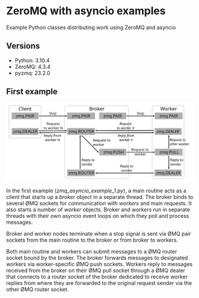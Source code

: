 # ZeroMQ with asyncio examples

Example Python classes distributing work using ZeroMQ and asyncio


## Versions

- Python: 3.10.4
- ZeroMQ: 4.3.4
- pyzmq:  23.2.0


## First example

![example_1.png](example_1.png)

In the first example (*zmq_asyncio_example_1.py*), a main routine acts as a client that starts up
a *broker* object in a separate thread. The broker binds to several ØMQ sockets for communication
with *workers* and main requests. It also starts a number of *worker* objects. Broker and workers
run in separate threads with their own asyncio event loops on which they poll and process messages.

Broker and worker nodes terminate when a stop signal is sent via ØMQ pair sockets from the main
routine to the broker or from broker to workers.

Both main routine and workers can submit messages to a ØMQ router socket bound by the broker. The
broker forwards messages to designated workers via worker-specific ØMQ push sockets. Workers reply
to messages received from the broker on their ØMQ pull socket through a ØMQ dealer that connects to
a router socket of the broker dedicated to receive worker replies from where they are forwarded to
the original request sender via the other ØMQ router socket.
